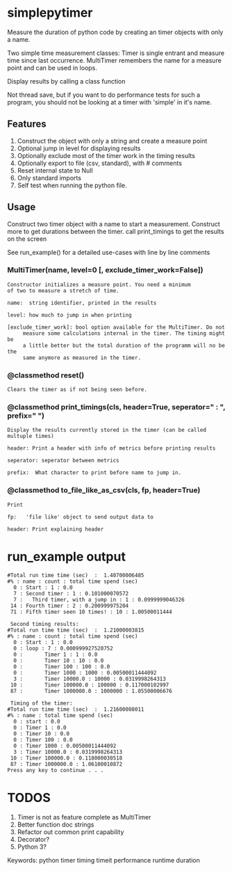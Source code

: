 # simplepytimer
Measure the duration of python code by creating an timer objects with only a name.

Two simple time measurement classes:
Timer is single entrant and measure time since last occurrence.
MultiTimer remembers the name for a measure point and can be used in loops.

Display results by calling a class function

Not thread save, but if you want to do performance tests for such a program,
you should not be looking at a timer with 'simple' in it's name.

## Features
1. Construct the object with only a string and create a measure point
2. Optional jump in level for displaying results
3. Optionally exclude most of the timer work in the timing results
4. Optionally export to file (csv, standard), with # comments
5. Reset internal state to Null
6. Only standard imports
7. Self test when running the python file.

## Usage
Construct two timer object with a name to start a measurement. Construct more
to get durations between the timer.
call print_timings to get the results on the screen

See run_example() for a detailed use-cases with line by line comments

### MultiTimer(name, level=0 [, exclude_timer_work=False])
    Constructor initializes a measure point. You need a minimum 
    of two to measure a stretch of time.
    
    name:  string identifier, printed in the results
  
    level: how much to jump in when printing
  
    [exclude_timer_work]: bool option available for the MultiTimer. Do not
         measure some calculations internal in the timer. The timing might be
         a little better but the total duration of the programm will no be the 
         same anymore as measured in the timer. 

### @classmethod reset()
    Clears the timer as if not being seen before.
    
     
### @classmethod print_timings(cls, header=True, seperator=" : ", prefix="  ")
    Display the results currently stored in the timer (can be called multuple times)

    header: Print a header with info of metrics before printing results

    seperator: seperator between metrics

    prefix:  What character to print before name to jump in.

### @classmethod to_file_like_as_csv(cls, fp, header=True)
    Print 
    
    fp:   'file like' object to send output data to
    
    header: Print explaining header

# run_example output
```
#Total run time time (sec)  :  1.40700006485
#% : name : count : total time spend (sec)
  0 : Start : 1 : 0.0
  7 : Second timer : 1 : 0.101000070572
  7 :   Third timer, with a jump in : 1 : 0.0999999046326
 14 : Fourth timer : 2 : 0.200999975204
 71 : Fifth timer seen 10 times! : 10 : 1.00500011444

 Second timing results:
#Total run time time (sec)  :  1.21000003815
#% : name : count : total time spend (sec)
  0 : Start : 1 : 0.0
  0 : loop : 7 : 0.000999927520752
  0 :       Timer 1 : 1 : 0.0
  0 :       Timer 10 : 10 : 0.0
  0 :       Timer 100 : 100 : 0.0
  0 :       Timer 1000 : 1000 : 0.00500011444092
  3 :       Timer 10000.0 : 10000 : 0.0319998264313
 10 :       Timer 100000.0 : 100000 : 0.117000102997
 87 :       Timer 1000000.0 : 1000000 : 1.05500006676

 Timing of the timer:
#Total run time time (sec)  :  1.21600008011
#% : name : total time spend (sec)
  0 : start : 0.0
  0 : Timer 1 : 0.0
  0 : Timer 10 : 0.0
  0 : Timer 100 : 0.0
  0 : Timer 1000 : 0.00500011444092
  3 : Timer 10000.0 : 0.0319998264313
 10 : Timer 100000.0 : 0.118000030518
 87 : Timer 1000000.0 : 1.06100010872
Press any key to continue . . .
```

# TODOS
1. Timer is not as feature complete as MultiTimer
2. Better function doc strings
3. Refactor out common print capability
4. Decorator?
5. Python 3?

Keywords: python timer timing timeit performance runtime duration